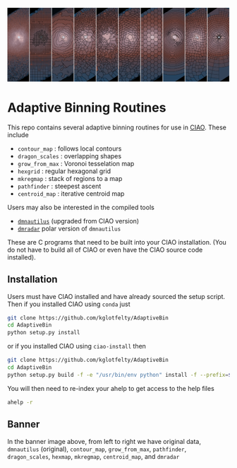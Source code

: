 ![Banner](doc/ds9.png)

# Adaptive Binning Routines

This repo contains several adaptive binning routines for use in 
[CIAO](http://cxc.cfa.harvard.edu/ciao).  These include

- `contour_map` : follows local contours
- `dragon_scales` : overlapping shapes
- `grow_from_max` : Voronoi tesselation map
- `hexgrid` : regular hexagonal grid
- `mkregmap` : stack of regions to a map
- `pathfinder` : steepest ascent
- `centroid_map` : iterative centroid map



Users may also be interested in the compiled tools

- [`dmnautilus`](https://github.com/kglotfelty/dmnautilus-) (upgraded from CIAO version)
- [`dmradar`](https://github.com/kglotfelty/dmradar) polar version of `dmnautilus`

These are C programs that need to be built into your CIAO installation.
(You do not have to build all of CIAO or even have the CIAO source code installed).

## Installation

Users must have CIAO installed and have already sourced the setup script.  
Then if you installed CIAO using `conda` just

```bash
git clone https://github.com/kglotfelty/AdaptiveBin
cd AdaptiveBin
python setup.py install 
```

or if you installed CIAO using `ciao-install` then 

```bash
git clone https://github.com/kglotfelty/AdaptiveBin
cd AdaptiveBin
python setup.py build -f -e "/usr/bin/env python" install -f --prefix=$ASCDS_CONTRIB
```

You will then need to re-index your ahelp to get access to the
help files

```bash
ahelp -r
```


## Banner

In the banner image above, from left to right we have
original data, `dmnautilus` (original), `contour_map`, `grow_from_max`, 
`pathfinder`, `dragon_scales`, `hexmap`, `mkregmap`, 
`centroid_map`, and `dmradar`


